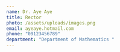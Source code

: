 ```yaml
---
name: Dr. Aye Aye
title: Rector
photo: /assets/uploads/images.png
email: ayeaye.hotmail.com
phone: "09123456789"
department: "Department of Mathematics "
---
```

